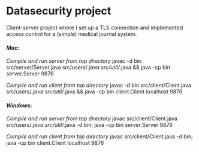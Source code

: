 # Datasecurity project
Client-server project where I set up a TLS connection and implemented access control for a (simple) medical journal system.

#### *Mac*:

*Compile and run server from top directory*
javac -d bin src/server/Server.java src/users/*.java src/util/*.java && java -cp bin server.Server 9876

*Compile and run client from top directory*
javac -d bin src/client/Client.java src/users/*.java src/util/*.java && java -cp bin client.Client localhost 9876


#### *Windows*:

*Compile and run server from top directory*
javac src/client/Client.java src/users/*.java src/util/*.java -d bin; java -cp bin server.Server 9876

*Compile and run client from top directory*
javac src/client/Client.java -d bin; java -cp bin client.Client localhost 9876
